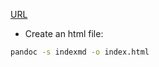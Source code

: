[URL](https://sakikuroe.github.io/)

- Create an html file:
```bash
pandoc -s indexmd -o index.html
```
